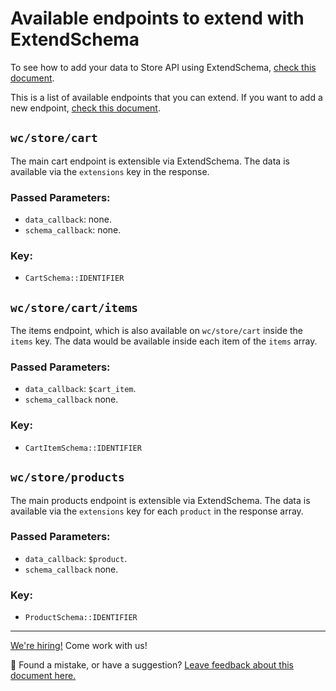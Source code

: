 # Available endpoints to extend with ExtendSchema

To see how to add your data to Store API using ExtendSchema, [check this document](./extend-rest-api-add-data.md).

This is a list of available endpoints that you can extend. If you want to add a new endpoint, [check this document](./extend-rest-api-new-endpoint.md).

## `wc/store/cart`

The main cart endpoint is extensible via ExtendSchema. The data is available via the `extensions` key in the response.

### Passed Parameters:

-   `data_callback`: none.
-   `schema_callback`: none.

### Key:

-   `CartSchema::IDENTIFIER`

## `wc/store/cart/items`

The items endpoint, which is also available on `wc/store/cart` inside the `items` key. The data would be available inside each item of the `items` array.

### Passed Parameters:

-   `data_callback`: `$cart_item`.
-   `schema_callback` none.

### Key:

-   `CartItemSchema::IDENTIFIER`

## `wc/store/products`

The main products endpoint is extensible via ExtendSchema. The data is available via the `extensions` key for each `product` in the response array.

### Passed Parameters:

-   `data_callback`: `$product`.
-   `schema_callback` none.

### Key:

-   `ProductSchema::IDENTIFIER`

<!-- FEEDBACK -->

---

[We're hiring!](https://woocommerce.com/careers/) Come work with us!

🐞 Found a mistake, or have a suggestion? [Leave feedback about this document here.](https://github.com/woocommerce/woocommerce-gutenberg-products-block/issues/new?assignees=&labels=type%3A+documentation&template=--doc-feedback.md&title=Feedback%20on%20./docs/extensibility/available-endpoints-to-extend.md)

<!-- /FEEDBACK -->

